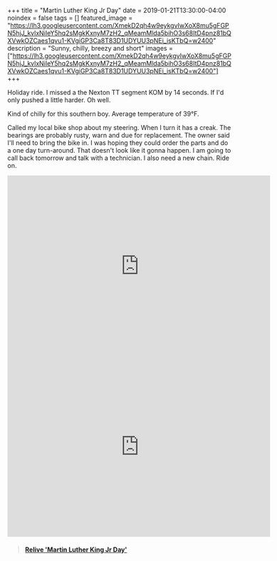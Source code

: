 +++
title =  "Martin Luther King Jr Day"
date = 2019-01-21T13:30:00-04:00
noindex = false
tags = []
featured_image = "https://lh3.googleusercontent.com/XmekD2qh4w9eykgvIwXoX8mu5gFGPN5hjJ_kvlxNiIeY5hq2sMgkKxnyM7zH2_qMeamMlda5bihO3s68ItD4pnz81bQXVwkOZCaes1qvu1-KVgiGP3Ca8T83D1UDYUU3pNEi_isKTbQ=w2400"
description = "Sunny, chilly, breezy and short"
images = ["https://lh3.googleusercontent.com/XmekD2qh4w9eykgvIwXoX8mu5gFGPN5hjJ_kvlxNiIeY5hq2sMgkKxnyM7zH2_qMeamMlda5bihO3s68ItD4pnz81bQXVwkOZCaes1qvu1-KVgiGP3Ca8T83D1UDYUU3pNEi_isKTbQ=w2400"]
+++

Holiday ride. I missed a the Nexton TT segment KOM by 14 seconds. If I'd only pushed a little harder. Oh well.   

Kind of chilly for this southern boy. Average temperature of 39°F.

Called my local bike shop about my steering. When I turn it has a creak. The bearings are probably rusty, warn and due for replacement. The owner said I'll need to bring the bike in. I was hoping they could order the parts and do a one day turn-around. That doesn't look like it gonna happen. I am going to call back tomorrow and talk with a technician. I also need a new chain. Ride on. 

<iframe height='405' width='590' frameborder='0' allowtransparency='true' scrolling='no' src='https://www.strava.com/segments/19598448/embed'></iframe>

<iframe height='405' width='590' frameborder='0' allowtransparency='true' scrolling='no' src='https://www.strava.com/activities/2094257445/embed/c4a724a700e364706a27d8bdd69bb4f830909768'></iframe>

<blockquote class="embedly-card" data-card-controls="0" data-card-key="f1631a41cb254ca5b035dc5747a5bd75"><h4><a href="https://www.relive.cc/view/2094257445?r=embed-site">Relive 'Martin Luther King Jr Day'</a></h4></blockquote>
        <script async src="https://cdn.embedly.com/widgets/platform.js" charset="UTF-8"></script>
